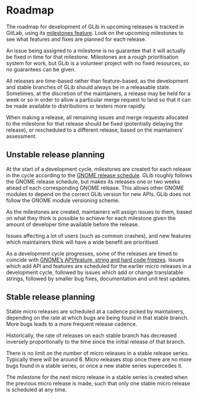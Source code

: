 Roadmap
===

The roadmap for development of GLib in upcoming releases is tracked in GitLab,
using its [milestones feature](https://gitlab.gnome.org/GNOME/glib/-/milestones).
Look on the upcoming milestones to see what features and fixes are planned for
each release.

An issue being assigned to a milestone is no guarantee that it will actually be
fixed in time for that milestone. Milestones are a rough prioritisation system
for work, but GLib is a volunteer project with no fixed resources, so no
guarantees can be given.

All releases are time-based rather than feature-based, as the development and
stable branches of GLib should always be in a releasable state. Sometimes, at
the discretion of the maintainers, a release may be held for a week or so in
order to allow a particular merge request to land so that it can be made
available to distributions or testers more rapidly.

When making a release, all remaining issues and merge requests allocated to the
milestone for that release should be fixed (potentially delaying the release),
or rescheduled to a different release, based on the maintainers’ assessment.

Unstable release planning
---

At the start of a development cycle, milestones are created for each release in
the cycle according to the [GNOME release
schedule](https://wiki.gnome.org/Schedule). GLib roughly follows the GNOME
release schedule, but makes its releases one or two weeks ahead of each
corresponding GNOME release. This allows other GNOME modules to depend on the
correct GLib version for new APIs. GLib does not follow the GNOME module
versioning scheme.

As the milestones are created, maintainers will assign issues to them, based on
what they think is possible to achieve for each milestone given the amount of
developer time available before the release.

Issues affecting a lot of users (such as common crashes), and new features which
maintainers think will have a wide benefit are prioritised.

As a development cycle progresses, some of the releases are timed to coincide
with [GNOME’s API/feature, string and hard code
freezes](https://wiki.gnome.org/ReleasePlanning/Freezes). Issues which add API
and features are scheduled for the earlier micro releases in a development
cycle, followed by issues which add or change translatable strings, followed by
smaller bug fixes, documentation and unit test updates.

Stable release planning
---

Stable micro releases are scheduled at a cadence picked by maintainers,
depending on the rate at which bugs are being found in that stable branch. More
bugs leads to a more frequent release cadence.

Historically, the rate of releases on each stable branch has decreased inversely
proportionally to the time since the initial release of that branch.

There is no limit on the number of micro releases in a stable release series.
Typically there will be around 6. Micro releases stop once there are no more
bugs found in a stable series, or once a new stable series supercedes it.

The milestone for the next micro release in a stable series is created when the
previous micro release is made, such that only one stable micro release is
scheduled at any time.
